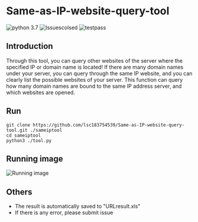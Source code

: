 # Same-as-IP-website-query-tool
![python 3.7](https://img.shields.io/badge/Python-3.7-brightgreen)
![Issuescolsed](https://img.shields.io/badge/Issues%20closed%20in-about%2012hours-brightgreen)
![testpass](https://img.shields.io/badge/Test-Passed-brightgreen)
## Introduction
Through this tool, you can query other websites of the server where the specified IP or domain name is located! If there are many domain names under your server, you can query through the same IP website, and you can clearly list the possible websites of your server. This function can query how many domain names are bound to the same IP address server, and which websites are opened. 
  
## Run
```shell
git clone https://github.com/lsc183754539/Same-as-IP-website-query-tool.git ./sameiptool
cd sameiptool
python3 ./tool.py
```
## Running image
![Running image](https://github.com/lsc183754539/Same-as-IP-website-query-tool/blob/master/running.jpg)

## Others
* The result is automatically saved to "URLresult.xls"
* If there is any error, please submit issue
